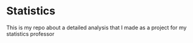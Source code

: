 # Statistics
This is my repo about a detailed analysis that I made as a project for my statistics professor
